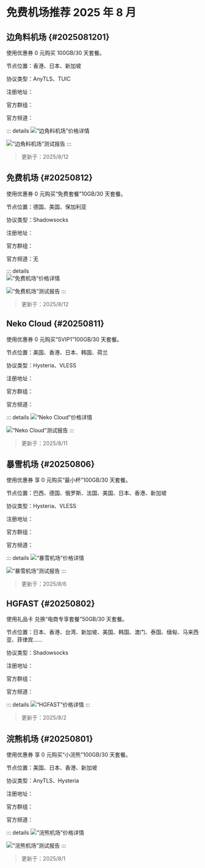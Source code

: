 # 免费机场推荐 2025 年 8 月

<!--@include: ../doc-top.md-->

## 边角料机场 <Badge type="info" text="试用机场" /> {#2025081201}

使用优惠券 <Tooltip code="BBBBB2025"/> 0 元购买 100GB️/30 天套餐。

节点位置：香港、日本、新加坡

协议类型：AnyTLS、TUIC

<p>注册地址：<Link href="https://bjljc.xyz/#/register?code=gqNaH8H5" /></p>
<p>官方群组：<Link href="https://t.me/BJLJCCHAT" /></p>
<p>官方频道：<Link href="https://t.me/BJLJC" /></p>

::: details
<Img
    src="https://i.imgur.com/eH5c3yB.png"
    alt="“边角料机场”价格详情"
/>
<p></p>
<Img
    src="https://i.imgur.com/JprBjoZ.png"
    alt="“边角料机场”测试报告"
/>
:::

> 更新于：2025/8/12

## 免费机场 <Badge type="tip" text="免费机场" /> {#20250812}		
        
使用优惠券 <Tooltip code="sekai" /> 0 元购买“免费套餐”10GB️/30 天套餐。		
        
节点位置：德国、美国、保加利亚		
        
协议类型：Shadowsocks		
        
<p>注册地址：<Link href="https://sekaimail.xyz/#/register?code=EElAg20H" /></p>		
<p>官方群组：<Link href="https://t.me/mfjcnb" /></p>		
<p>官方频道：无</p>		
        
::: details		
<Img		
    src="https://i.imgur.com/5YJVOQP.png"		
    alt="“免费机场”价格详情"		
/>		
<p></p>		
<Img		
    src="https://i.imgur.com/irBTzO8.png"		
    alt="“免费机场”测试报告"		
/>		
:::		
        
> 更新于：2025/8/12		

## Neko Cloud <Badge type="info" text="试用机场" /> {#20250811}

使用优惠券 <Tooltip code="Neko2025" /> 0 元购买“SVIP1”100GB️/30 天套餐。

节点位置：美国、香港、日本、韩国、荷兰

协议类型：Hysteria、VLESS

<p>注册地址：<Link href="https://nekocloud.qzz.io/#/register?code=4Ac7sLWh" /></p>
<p>官方群组：<Link href="https://t.me/NekoCloud1" /></p>
<p>官方频道：<Link href="https://t.me/NekoCloud2" /></p>

::: details
<Img
    src="https://i.imgur.com/fVJcpWQ.png"
    alt="“Neko Cloud”价格详情"
/>
<p></p>
<Img
    src="https://i.imgur.com/O6m8GoO.png"
    alt="“Neko Cloud”测试报告"
/>
:::

> 更新于：2025/8/11

## 暴雪机场 <Badge type="info" text="试用机场" /> {#20250806}

使用优惠券 <Tooltip code="bxjc666" /> 享 0 元购买“最小杯”100GB️/30 天套餐。

节点位置：巴西、德国、俄罗斯、法国、美国、日本、香港、新加坡

协议类型：Hysteria、VLESS

<p>注册地址：<Link href="https://nj.bxvpn.xyz/#/register?code=emLL3nxh" /></p>
<p>官方群组：<Link href="https://t.me/baoxuejichang" /></p>
<p>官方频道：<Link href="https://t.me/baoxuejichangpd" /></p>

::: details
<Img
    src="/images/vpn/2025/08/20250806164918.webp"
    alt="“暴雪机场”价格详情"
/>
<p></p>
<Img
    src="/images/vpn/2025/08/20250806164918.png.webp"
    alt="“暴雪机场”测试报告"
/>
:::

> 更新于：2025/8/6

## HGFAST <Badge type="info" text="试用机场" /> {#20250802}

使用礼品卡 <Tooltip code="tgpy" /> 兑换“电商专享套餐”50GB️/30 天套餐。

节点位置：日本、香港、台湾、新加坡、美国、韩国、澳门、泰国、缅甸、马来西亚、菲律宾……

协议类型：Shadowsocks

<p>注册地址：<Link href="https://nice.hgfastapp.com/register?code=XDZvIe1R" /></p>
<p>官方群组：<Link href="https://t.me/hgfastvpn888" /></p>
<p>官方频道：<Link href="https://t.me/hgfast888" /></p>

::: details
<Img
    src="/images/vpn/2025/08/20250802191549.webp"
    alt="“HGFAST”价格详情"
/>
:::

> 更新于：2025/8/2

## 浣熊机场 <Badge type="info" text="试用机场" /> {#20250801}

使用优惠券 <Tooltip code="小浣熊" /> 享 0 元购买“小浣熊”100GB️/30 天套餐。

节点位置：美国、日本、香港、新加坡

协议类型：AnyTLS、Hysteria

<p>注册地址：<Link href="https://huanxiong.buzz/#/register?code=bsFJ7IJ5" /></p>
<p>官方群组：<Link href="https://t.me/huanxiongjichangchat" /></p>
<p>官方频道：<Link href="https://t.me/huanxiongjichang" /></p>

::: details
<Img
    src="/images/vpn/2025/08/20250801145830.webp"
    alt="“浣熊机场”价格详情"
/>
<p></p>
<Img
    src="/images/vpn/2025/08/20250801145830.jpg.webp"
    alt="“浣熊机场”测试报告"
/>
:::

> 更新于：2025/8/1